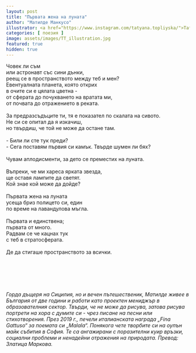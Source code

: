 ```yaml
---
layout: post
title: "Първата жена на луната"
author: "Матилде Манкусо"
illustrator: <a href="https://www.instagram.com/tatyana.topliyska/">Татяна-Атанасия Топлийска
categories: [ поезия ]
image: assets/images/TT_illustration.jpg
featured: true
hidden: true
---
```

<p>
  Човек ли съм<br>
  или астронавт със сини дънки,<br> 
  реещ се в пространството между теб и мен?<br>
  Евентуалната планета, която открих<br>
  в очите си е цялата цветна -<br> 
  от сферата до почукването на вратата ми,<br>
  от почвата до отражението в реката.<br>
<br>
  За предразсъдъците ти, тя е показател по скалата на сивото.<br>
  Не си се опитал да я изкачиш,<br>
  но твърдиш, че той не може да остане там.<br>
<br>
  - Били ли сте тук преди?<br>
  - Сега поставям първия си камък. Твърде шумен ли бях?<br>
<br>
  Чувам аплодисменти, за дето се преместих на луната.<br>
<br>
  Въпреки, че ми хареса ярката звезда,<br>
  ще оставя лампите да светят.<br>
  Кой знае кой може да дойде?<br>
<br>
  Първата жена на луната<br>
  усеща бриз полицето си, един<br>
  по време на лавандулова мъгла.<br>
<br>
  Първата и единствена;<br>
  първата от много.<br>
  Радвам се че кацнах тук<br>
  с теб в стратосферата.<br>
<br>
  Де да стигаше пространството за всички.<br>
</p>
<br>
<br>
<br>
<br>
<br>
<em>Горда дъщеря на Сицилия, но и вечен пътешественик, Матилде живее в България от две години и работи като проектен мениджър в образователния сектор. Твърди, че не може да рисува, затова рисува портрети на хора с думите си - чрез писане на песни или стихотворения. През 2019 г., печели италианската награда „Fina Gattuso“ за поемата си „Malala“. Понякога чете творбите си на оупън майк събития в София. Те са ангажирани с поразителни куир връзки, социални проблеми и ненадейни отражения на природата.
</em>
<em>Превод: Златица Маркова.</em>
